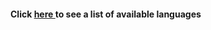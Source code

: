 #### Click [ here ](https://github.com/FuadJTM/ISO-639-1-codes/wiki) to see a list of available languages
